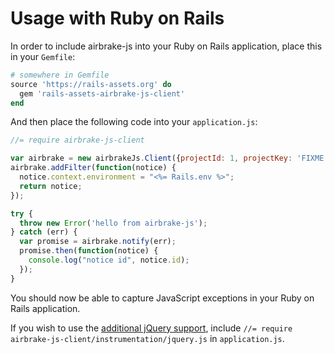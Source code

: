 # Usage with Ruby on Rails

In order to include airbrake-js into your Ruby on Rails application,
place this in your `Gemfile`:

```ruby
# somewhere in Gemfile
source 'https://rails-assets.org' do
  gem 'rails-assets-airbrake-js-client'
end
```

And then place the following code into your `application.js`:

```javascript
//= require airbrake-js-client

var airbrake = new airbrakeJs.Client({projectId: 1, projectKey: 'FIXME'});
airbrake.addFilter(function(notice) {
  notice.context.environment = "<%= Rails.env %>";
  return notice;
});

try {
  throw new Error('hello from airbrake-js');
} catch (err) {
  var promise = airbrake.notify(err);
  promise.then(function(notice) {
    console.log("notice id", notice.id);
  });
}
```

You should now be able to capture JavaScript exceptions in your Ruby on Rails
application.

If you wish to use the [additional jQuery support](https://github.com/airbrake/airbrake-js#jquery),
include `//= require airbrake-js-client/instrumentation/jquery.js` in `application.js`.
